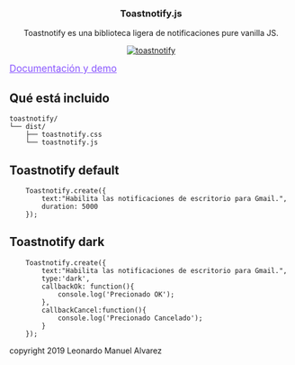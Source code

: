 <h3 align="center">Toastnotify.js</h3>

<p align="center">
  Toastnotify es una biblioteca ligera de notificaciones pure vanilla JS.
  <br>
</p>

<p align="center">
  <a href="http://pixmawebdesign.com/library/toastnotify/">
    <img src="http://www.pixmawebdesign.com/library/toastnotify/img/toastnotify.JPG" alt="toastnotify" style="width: auto; height: auto; max-width: 100%;">
  </a>
</p>


 
 <p >
 <a href="http://pixmawebdesign.com/library/toastnotify/" style="font-size:17px; color: rgb(137, 86, 255);">Documentación y demo</a>
 </p>




## Qué está incluido


```text
toastnotify/
└── dist/
    ├── toastnotify.css 
    └── toastnotify.js
```
## Toastnotify default

```text
    Toastnotify.create({
        text:"Habilita las notificaciones de escritorio para Gmail.",
        duration: 5000
    });
```
## Toastnotify dark

```text
    Toastnotify.create({
        text:"Habilita las notificaciones de escritorio para Gmail.",
        type:'dark',
        callbackOk: function(){
            console.log('Precionado OK');
        },
        callbackCancel:function(){
            console.log('Precionado Cancelado');
        }
    });
```

<a >
 copyright 2019 Leonardo Manuel Alvarez
</a>



